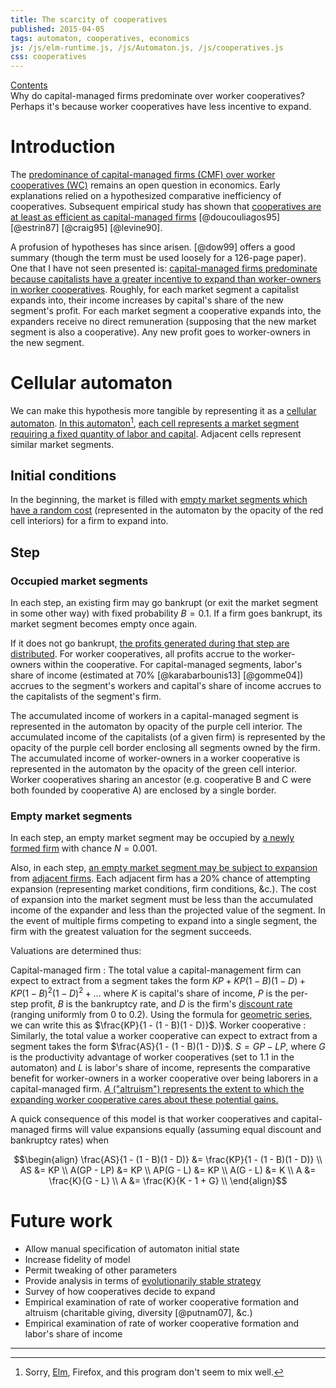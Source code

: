 ```yaml
---
title: The scarcity of cooperatives
published: 2015-04-05
tags: automaton, cooperatives, economics
js: /js/elm-runtime.js, /js/Automaton.js, /js/cooperatives.js
css: cooperatives
---
```


<div id="graph-of-contents"><a href="#arg-map">Contents</a></div>

<div class="abstract">
Why do capital-managed firms predominate over worker cooperatives? Perhaps it's
because worker cooperatives have less incentive to expand.
</div>

# Introduction

The <a href="#arg-map" id="predominate">predominance of capital-managed firms
(CMF) over worker cooperatives (WC)</a> remains an open question in economics.
Early explanations relied on a hypothesized comparative inefficiency of
cooperatives. Subsequent empirical study has shown that
<a href="#arg-map" id="efficient">cooperatives are at least as efficient
as capital-managed firms</a> [@doucouliagos95] [@estrin87] [@craig95]
[@levine90].

A profusion of hypotheses has since arisen. [@dow99] offers a good summary
(though the term must be used loosely for a 126-page paper). One that I have not
seen presented is: <a href="#arg-map" id="hypothesis">capital-managed firms
predominate because capitalists have a greater incentive to expand than
worker-owners in worker cooperatives</a>. Roughly, for each market segment a
capitalist expands into, their income increases by capital's share of the new
segment's profit. For each market segment a cooperative expands into, the
expanders receive no direct remuneration (supposing that the new market segment
is also a cooperative). Any new profit goes to worker-owners in the new segment.

<!--more-->

# Cellular automaton

We can make this hypothesis more tangible by representing it as a
[cellular automaton](https://en.wikipedia.org/wiki/Cellular_automaton).
<span class="noted"><a href="#arg-map" id="automaton-link">In this
automaton</a></span>[^elm], <a href="#arg-map" id="segment">each cell represents
a market segment requiring a fixed quantity of labor and capital</a>. Adjacent
cells represent similar market segments.

<div id="automaton" />

## Initial conditions

In the beginning, the market is filled with <a href="#arg-map" id="empty">empty
market segments which have a random cost</a> (represented in the automaton by
the opacity of the <span class="empty">red cell interiors</span>) for a firm to
expand into.

## Step

### Occupied market segments

In each step, an existing firm may go bankrupt (or exit the market
segment in some other way) with fixed probability $B = 0.1$. If a firm goes
bankrupt, its market segment becomes empty once again.

If it does not go bankrupt, <a href="#arg-map" id="accum">the profits generated
during that step are distributed</a>. For worker cooperatives, all profits
accrue to the worker-owners within the cooperative. For capital-managed
segments, labor's share of income (estimated at 70% [@karabarbounis13]
[@gomme04]) accrues to the segment's workers and capital's share of income
accrues to the capitalists of the segment's firm.

The accumulated income of workers in a capital-managed segment is represented in
the automaton by opacity of the <span class="capital">purple cell
interior</span>. The accumulated income of the capitalists (of a given firm) is
represented by the opacity of the <span class="capital">purple cell
border</span> enclosing all segments owned by the firm. The accumulated income
of worker-owners in a worker cooperative is represented in the automaton by the
opacity of the <span class="labor">green cell interior</span>. Worker
cooperatives sharing an ancestor (e.g. cooperative B and C were both founded by
cooperative A) are enclosed by a single border.

### Empty market segments

In each step, an empty market segment may be occupied by
<a href="#arg-map" id="firm">a newly formed firm</a> with chance $N = 0.001$.

Also, in each step, <a href="#arg-map" id="expand">an empty market segment may
be subject to expansion</a> from
[adjacent firms](https://en.wikipedia.org/wiki/Von_Neumann_neighborhood).
Each adjacent firm has a 20% chance of attempting expansion (representing market
conditions, firm conditions, &c.). The cost of expansion into the market segment
must be less than the accumulated income of the expander and less than the
projected value of the segment. In the event of multiple firms competing to
expand into a single segment, the firm with the greatest valuation for the
segment succeeds.

Valuations are determined thus:

Capital-managed firm
  :  The total value a capital-management firm can expect to extract from a
     segment takes the form
     $KP + KP(1 - B)(1 - D) + KP(1 - B)^2(1 - D)^2 + \ldots$ where $K$ is
     capital's share of income, $P$ is the per-step profit, $B$ is the
     bankruptcy rate, and $D$ is the firm's
     [discount rate](https://en.wikipedia.org/wiki/Present_value) (ranging
     uniformly from $0$ to $0.2$). Using the
     formula for
     [geometric series](https://en.wikipedia.org/wiki/Geometric_series#Formula),
     we can write this as $\frac{KP}{1 - (1 - B)(1 - D)}$.
Worker cooperative
  :  Similarly, the total value a worker cooperative can expect to extract from
     a segment takes the form  $\frac{AS}{1 - (1 - B)(1 - D)}$. $S = GP -
     LP$, where $G$ is the productivity advantage of worker cooperatives (set
     to 1.1 in the automaton) and $L$ is labor's share of income, represents the
     comparative benefit for worker-owners in a worker cooperative over being
     laborers in a capital-managed firm. <a href="#arg-map" id="altruism">
     $A$ ("altruism") represents the extent to which the expanding worker
     cooperative cares about these potential gains.</a>

A quick consequence of this model is that worker cooperatives and
capital-managed firms will value expansions equally (assuming equal discount and
bankruptcy rates) when

$$\begin{align}
\frac{AS}{1 - (1 - B)(1 - D)} &= \frac{KP}{1 - (1 - B)(1 - D)} \\
AS &= KP \\
A(GP - LP) &= KP \\
AP(G - L) &= KP \\
A(G - L) &= K \\
A &= \frac{K}{G - L} \\
A &= \frac{K}{K - 1 + G} \\
\end{align}$$

# Future work

- Allow manual specification of automaton initial state
- Increase fidelity of model
- Permit tweaking of other parameters
- Provide analysis in terms of
[evolutionarily stable strategy](https://en.wikipedia.org/wiki/Evolutionarily_stable_strategy)
- Survey of how cooperatives decide to expand
- Empirical examination of rate of worker cooperative formation and altruism
  (charitable giving, diversity [@putnam07], &c.)
- Empirical examination of rate of worker cooperative formation and labor's
  share of income

[^elm]: Sorry, [Elm](http://elm-lang.org/), Firefox, and this program don't seem
to mix well.

<hr class="references">

<script type="text/javascript">
document.addEventListener("DOMContentLoaded", function() {
    Elm.embed(Elm.Automaton, document.querySelector('#automaton'));
});
</script>

